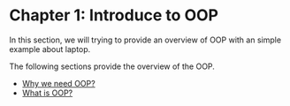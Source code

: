 # Chapter 1: Introduce to OOP

In this section, we will trying to provide an overview of OOP with an simple example about laptop.

The following sections provide the overview of the OOP.

- [Why we need OOP?](./Why-we-need-OOP.md)
- [What is OOP?](./What-is-OOP.md)
